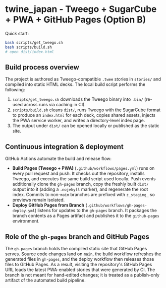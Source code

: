 # twine_japan - Tweego + SugarCube + PWA + GitHub Pages (Option B)

Quick start:

```bash
bash scripts/get_tweego.sh
bash scripts/build.sh
# open dist/index.html
```

## Build process overview

The project is authored as Tweego-compatible `.twee` stories in `stories/` and
compiled into static HTML decks. The local build script performs the following:

1. `scripts/get_tweego.sh` downloads the Tweego binary into `.bin/` (re-used
   across runs via caching in CI).
2. `scripts/build.sh` cleans `dist/`, runs Tweego with the SugarCube format to
   produce an `index.html` for each deck, copies shared assets, injects the PWA
   service worker, and writes a directory-level index page.
3. The output under `dist/` can be opened locally or published as the static
   site.

## Continuous integration & deployment

GitHub Actions automate the build and release flow:

- **Build Pages (Tweego + PWA)** (`.github/workflows/pages.yml`) runs on every
  pull request and push. It checks out the repository, installs Tweego, and
  executes the same build script used locally. Push events additionally clone
  the `gh-pages` branch, copy the freshly built `dist/` output into it (adding a
  `.nojekyll` marker), and regenerate the root index. Commits to non-`main`
  branches are prefixed with `z_staging_` so previews remain isolated.
- **Deploy GitHub Pages from Branch** (`.github/workflows/gh-pages-deploy.yml`)
  listens for updates to the `gh-pages` branch. It packages the branch contents
  as a Pages artifact and publishes it to the `github-pages` environment.

## Role of the `gh-pages` branch and GitHub Pages

The `gh-pages` branch holds the compiled static site that GitHub Pages serves.
Source code changes land on `main`, the build workflow refreshes the generated
files in `gh-pages`, and the deploy workflow then releases those files to GitHub
Pages. As a result, visiting the repository's GitHub Pages URL loads the latest
PWA-enabled stories that were generated by CI. The branch is not meant for
hand-edited changes; it is treated as a publish-only artifact of the automated
build pipeline.
